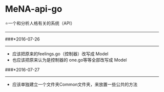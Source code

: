 # MeNA-api-go
⭐️一个和分析人格有关的系统（API）
***
###*2016-07-26
***
* 应该把原来的feelings.go（控制器）改写成 Model
* 也应该把原来认为是控制器的 one.go等等全部改写成 Model

###*2016-07-27
***
* 应该单独建立一个文件夹Common文件夹，来放置一些公共的方法